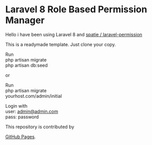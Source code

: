 # Laravel 8 Role Based Permission Manager

Hello i have been using Laravel 8 and [spatie / laravel-permission](https://github.com/spatie/laravel-permission)


This is a readymade template. Just clone your copy.  

Run  
php artisan migrate  
php artisan db:seed  

or   

Run  
php artisan migrate  
yourhost.com/admin/initial  

Login with  
user: admin@admin.com  
pass: password  

This repository is contributed by 


[GitHub Pages](https://pages.github.com/).
